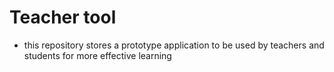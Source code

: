 # Teacher tool

- this repository stores a prototype application to be used by teachers and students for more effective learning
